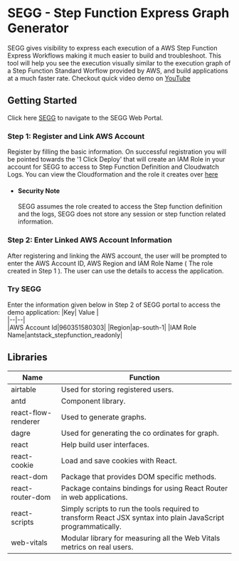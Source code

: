 # SEGG - Step Function Express Graph Generator

SEGG gives visibility to express each execution of a AWS Step Function Express Workflows making it much easier to build and troubleshoot. This tool will help you see the execution visually similar to the execution graph of a Step Function Standard Worflow provided by AWS, and build applications at a much faster rate. Checkout quick video demo on [YouTube](https://www.youtube.com/watch?v=u_mXh03CIIU)
​

## Getting Started

Click here [SEGG](https://segg.antstack.com/) to navigate to the SEGG Web Portal.
​

### Step 1: Register and Link AWS Account

Register by filling the basic information. On successful registration you will be pointed towards the '1 Click Deploy' that will create an IAM Role in your account for SEGG to access to Step Function Definition and Cloudwatch Logs. You can view the Cloudformation and the role it creates over [here](https://github.com/antstackio/SEGG/blob/main/be/iam-one-click-template.yaml)
​

- #### Security Note
  SEGG assumes the role created to access the Step function definition and the logs, SEGG does not store any session or step function related information.
  ​

### Step 2: Enter Linked AWS Account Information

After registering and linking the AWS account, the user will be prompted to enter the AWS Account ID, AWS Region and IAM Role Name ( The role created in Step 1 ). The user can use the details to access the application.

### Try SEGG

Enter the information given below in Step 2 of SEGG portal to access the demo application:
|Key| Value |  
|--|--|  
|AWS Account Id|960351580303|
|Region|ap-south-1|
|IAM Role Name|antstack_stepfunction_readonly|

## Libraries

| Name                | Function                                                                                                       |
| ------------------- | -------------------------------------------------------------------------------------------------------------- |
| airtable            | Used for storing registered users.                                                                             |
| antd                | Component library.                                                                                             |
| react-flow-renderer | Used to generate graphs.                                                                                       |
| dagre               | Used for generating the co ordinates for graph.                                                                |
| react               | Help build user interfaces.                                                                                    |
| react-cookie        | Load and save cookies with React.                                                                              |
| react-dom           | Package that provides DOM specific methods.                                                                    |
| react-router-dom    | Package contains bindings for using React Router in web applications.                                          |
| react-scripts       | Simply scripts to run the tools required to transform React JSX syntax into plain JavaScript programmatically. |
| web-vitals          | Modular library for measuring all the Web Vitals metrics on real users.                                        |
